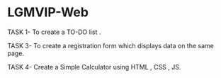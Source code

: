 # LGMVIP-Web
TASK 1- To create a TO-DO list .

TASK 3- To create a registration form which displays data on the same page.

TASK 4- Create a Simple Calculator using HTML , CSS , JS.
